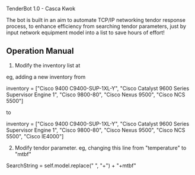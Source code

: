 TenderBot 1.0 - Casca Kwok

The bot is built in an aim to automate TCP/IP networking tendor response process, to enhance efficiency
from searching tendor parameters, just by input network equipment model into a list to save hours of effort!

Operation Manual
----------------
1.  Modify the inventory list at

eg, adding a new inventory from

inventory = ["Cisco 9400 C9400-SUP-1XL-Y", "Cisco Catalyst 9600 Series Supervisor Engine 1", "Cisco 9800-80",
             "Cisco Nexus 9500", "Cisco NCS 5500"]

to

inventory = ["Cisco 9400 C9400-SUP-1XL-Y", "Cisco Catalyst 9600 Series Supervisor Engine 1", "Cisco 9800-80",
             "Cisco Nexus 9500", "Cisco NCS 5500", "Cisco IE4000"]

2.  Modify tendor parameter.  eg, changing this line from "temperature" to "mtbf"

SearchString = self.model.replace(" ", "+") + "+mtbf"
